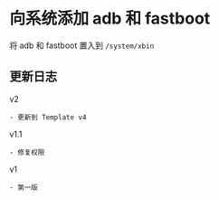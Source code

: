 # 向系统添加 adb 和 fastboot
将 adb 和 fastboot 置入到 `/system/xbin`

## 更新日志
v2

    - 更新到 Template v4
v1.1

    - 修复权限
v1

    - 第一版
